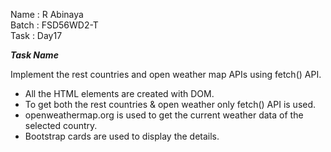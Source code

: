 Name : R Abinaya   
Batch : FSD56WD2-T   
Task : Day17   

***Task Name***

Implement the rest countries and open weather map APIs using fetch() API.


* All the HTML elements are created with DOM.
* To get both the rest countries & open weather only fetch() API is used.
* openweathermap.org is used to get the current weather data of the selected country.
* Bootstrap cards are used to display the details.


